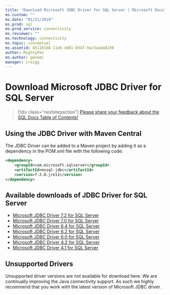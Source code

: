```yaml
---
title: "Download Microsoft JDBC Driver for SQL Server | Microsoft Docs"
ms.custom: ""
ms.date: "01/21/2019"
ms.prod: sql
ms.prod_service: connectivity
ms.reviewer: ""
ms.technology: connectivity
ms.topic: conceptual
ms.assetid: 451181b8-11e6-4d01-b547-9ac5aada8238
author: MightyPen
ms.author: genemi
manager: craigg
---
```

# Download Microsoft JDBC Driver for SQL Server

  > [!div class="nextstepaction"]
  > [Please share your feedback about the SQL Docs Table of Contents!](https://aka.ms/sqldocsurvey)

## Using the JDBC Driver with Maven Central
The JDBC Driver can be added to a Maven project by adding it as a dependency in the POM.xml file with the following code:

```xml
<dependency>
    <groupId>com.microsoft.sqlserver</groupId>
    <artifactId>mssql-jdbc</artifactId>
    <version>7.2.0.jre11</version>
</dependency>
```  

## Available downloads of JDBC Driver for SQL Server
 * [Microsoft JDBC Driver 7.2 for SQL Server](https://go.microsoft.com/fwlink/?linkid=2063159)
 * [Microsoft JDBC Driver 7.0 for SQL Server](https://go.microsoft.com/fwlink/?linkid=2005972) 
 * [Microsoft JDBC Driver 6.4 for SQL Server](https://go.microsoft.com/fwlink/?linkid=868290) 
 * [Microsoft JDBC Driver 6.2 for SQL Server](https://go.microsoft.com/fwlink/?linkid=852460) 
 * [Microsoft JDBC Driver 6.0 for SQL Server](https://go.microsoft.com/fwlink/?LinkId=245496) 
 * [Microsoft JDBC Driver 4.2 for SQL Server](https://go.microsoft.com/fwlink/?linkid=841534) 
 * [Microsoft JDBC Driver 4.1 for SQL Server](https://go.microsoft.com/fwlink/?linkid=841533) 
  
## Unsupported Drivers  
Unsupported driver versions are not available for download here. We are continually improving the Java connectivity support. As such we highly recommend that you work with the latest version of Microsoft JDBC driver.  
  
  
